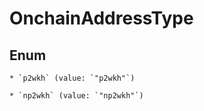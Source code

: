 
# OnchainAddressType

## Enum


    * `p2wkh` (value: `"p2wkh"`)

    * `np2wkh` (value: `"np2wkh"`)



